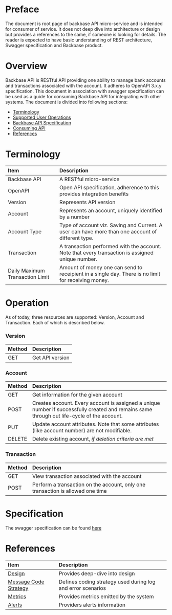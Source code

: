 # Preface

The document is root page of backbase API micro-service and is intended for consumer of service. It does not deep dive into architecture or design but provides a references to the same, if someone is looking for details. The reader is expected to have basic understanding of REST architecture, Swagger specification and Backbase product.

# Overview

Backbase API is RESTful API providing one ability to manage bank accounts and transactions associated with the account. It adheres to OpenAPI 3.x.y specification. This document in association with swagger specification can be used as a guide for consuming Backbase API for integrating with other systems. The document is divided into following sections:

* [Terminology](#terminology)
* [Supported User Operations](#operation)
* [Backbase API Specification](#specification)
* [Consuming API](#usage)
* [References](#references)

# Terminology

| **Item**                        | **Description**                                                                                    |
|:--------------------------------|:---------------------------------------------------------------------------------------------------|
| Backbase API                    | A RESTful micro-service                                                                            |
| OpenAPI                         | Open API specification, adherence to this provides integration benefits                            |
| Version                         | Represents API version                                                                             |
| Account                         | Represents an account, uniquely identified by a number                                             |
| Account Type                    | Type of account viz. Saving and Current. A user can have more than one account of different type.  |
| Transaction                     | A transaction performed with the account. Note that every transaction is assigned unique number.   |
| Daily Maximum Transaction Limit | Amount of money one can send to receipient in a single day. There is no limit for receiving money. |

# Operation

As of today, three resources are supported: Version, Account and Transaction. Each of which is described below.

### Version

| **Method** | **Description** |
|:-----------|:----------------|
| GET        | Get API version |

### Account

| **Method** | **Description**                                                                                                                            |
|:-----------|:-------------------------------------------------------------------------------------------------------------------------------------------|
| GET        | Get information for the given account                                                                                                      |
| POST       | Creates account. Every account is assigned a unique number if successfully created and remains same through out life-cycle of the account. |
| PUT        | Update account attributes. Note that some attributes (like account number) are not modifiable.                                             |
| DELETE     | Delete existing account, _if deletion criteria are met_                                                                                    |

### Transaction

| **Method** | **Description**                                                                |
|:-----------|:-------------------------------------------------------------------------------|
| GET        | View transaction associated with the account                                   |
| POST       | Perform a transaction on the account, only one transaction is allowed one time |

# Specification

The swagger specification can be found [here](http://localhost:8080/backbase/v1/swagger-ui/index.html)

# References

| **Item**                                              | **Description**                                             |
|:------------------------------------------------------|:------------------------------------------------------------|
| [Design](./documents/design/Design.md)                | Provides deep-dive into design                              |
| [Message Code Strategy](./documents/design/Design.md) | Defines coding strategy used during log and error scenarios |
| [Metrics](./documents/operations/Metric.md)           | Provides metrics emitted by the system                      |
| [Alerts](./documents/operations/Alert.md)             | Providers alerts information                                |

